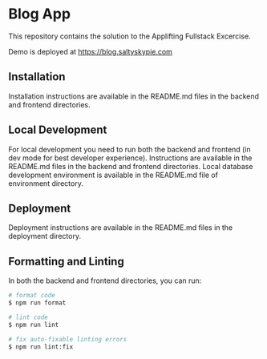 # Blog App

This repository contains the solution to the Applifting Fullstack Excercise.

Demo is deployed at https://blog.saltyskypie.com


## Installation

Installation instructions are available in the README.md files in the backend and frontend directories.

## Local Development

For local development you need to run both the backend and frontend (in dev mode for best developer experience). Instructions are available in the README.md files in the backend and frontend directories.
Local database development environment is available in the README.md file of environment directory.

## Deployment

Deployment instructions are available in the README.md files in the deployment directory.

## Formatting and Linting

In both the backend and frontend directories, you can run:

```bash
# format code
$ npm run format

# lint code
$ npm run lint

# fix auto-fixable linting errors
$ npm run lint:fix
```
